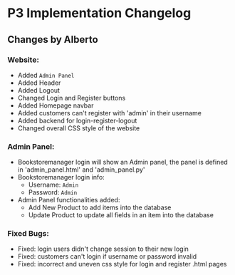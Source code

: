 # P3 Implementation Changelog

## **Changes by Alberto**
### Website:
- Added `Admin Panel`
- Added Header
- Added Logout
- Changed Login and Register buttons
- Added Homepage navbar
- Added customers can't register with 'admin' in their username
- Added backend for login-register-logout
- Changed overall CSS style of the website

### Admin Panel:
- Bookstoremanager login will show an Admin panel, the panel is defined in 'admin_panel.html' and 'admin_panel.py'
- Bookstoremanager login info: 
  - Username: `Admin`
  - Password: `Admin`
- Admin Panel functionalities added:
  - Add New Product to add items into the database
  - Update Product to update all fields in an item into the database

### Fixed Bugs:
- Fixed: login users didn't change session to their new login
- Fixed: customers can't login if username or password invalid
- Fixed: incorrect and uneven css style for login and register .html pages
